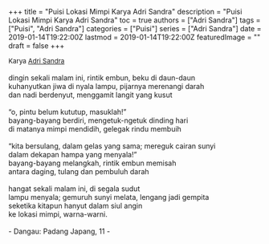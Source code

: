 +++
title = "Puisi Lokasi Mimpi Karya Adri Sandra"
description = "Puisi Lokasi Mimpi Karya Adri Sandra"
toc = true
authors = ["Adri Sandra"]
tags = ["Puisi", "Adri Sandra"]
categories = ["Puisi"]
series = ["Adri Sandra"]
date = 2019-01-14T19:22:00Z
lastmod = 2019-01-14T19:22:00Z
featuredImage = ""
draft = false
+++

<div style="text-align: justify;">
<div style="font-size: small;">Karya <a href="/authors/adri-sandra/" target="_blank">Adri Sandra</a></div><br />
dingin sekali malam ini, rintik embun, beku di daun-daun<br />kuhanyutkan jiwa di nyala lampu, pijarnya merenangi darah<br />dan nadi berdenyut, menggamit langit yang kusut<br /><br />“o, pintu belum kututup, masuklah!”<br />bayang-bayang berdiri, mengetuk-ngetuk dinding hari<br />di matanya mimpi mendidih, gelegak rindu membuih<br /><br />“kita bersulang, dalam gelas yang sama; mereguk cairan sunyi<br />dalam dekapan hampa yang menyala!”<br />bayang-bayang melangkah, rintik embun memisah<br />antara daging, tulang dan pembuluh darah<br /><br />hangat sekali malam ini, di segala sudut<br />lampu menyala; gemuruh sunyi melata, lengang jadi gempita<br />seketika kitapun hanyut dalam siul angin<br />ke lokasi mimpi, warna-warni.<br /><br />- Dangau: Padang Japang, 11 -</div>
